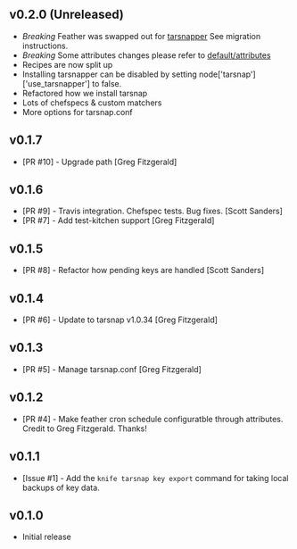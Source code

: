 ## v0.2.0 (Unreleased)

* *Breaking* Feather was swapped out for [tarsnapper](https://github.com/miracle2k/tarsnapper.git) See migration instructions.
* *Breaking* Some attributes changes please refer to [default/attributes](https://github.com/jssjr/chef-tarsnap/blob/master/attributes/default.rb)
* Recipes are now split up
* Installing tarsnapper can be disabled by setting node['tarsnap']['use_tarsnapper'] to false.
* Refactored how we install tarsnap
* Lots of chefspecs & custom matchers
* More options for tarsnap.conf

## v0.1.7

* [PR #10] - Upgrade path [Greg Fitzgerald]

## v0.1.6

* [PR #9] - Travis integration. Chefspec tests. Bug fixes. [Scott Sanders]
* [PR #7] - Add test-kitchen support [Greg Fitzgerald]

## v0.1.5

* [PR #8] - Refactor how pending keys are handled [Scott Sanders]

## v0.1.4

* [PR #6] - Update to tarsnap v1.0.34 [Greg Fitzgerald]

## v0.1.3

* [PR #5] - Manage tarsnap.conf [Greg Fitzgerald]

## v0.1.2

* [PR #4] - Make feather cron schedule configuratble through attributes. Credit to Greg Fitzgerald. Thanks!

## v0.1.1

* [Issue #1] - Add the `knife tarsnap key export` command for taking local backups of key data.


## v0.1.0

* Initial release
